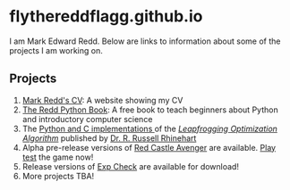 # flythereddflagg.github.io

I am Mark Edward Redd. Below are links to information about some of the projects I am working on.

## Projects

1. [Mark Redd's CV](./resume/site/index.html): A website showing my CV
1. [The Redd Python Book](./python_book/site/index.html): A free book to teach beginners about Python and introductory computer science
1. The [Python and C implementations ](https://github.com/flythereddflagg/lpfgopt/releases)of the [*Leapfrogging Optimization Algorithm*](http://www.r3eda.com/leapfrogging-optimization-algorithm/) published by [Dr. R. Russell Rhinehart](http://www.r3eda.com/about-russ/)
1. Alpha pre-release versions of [Red Castle Avenger](https://github.com/flythereddflagg/RCA/releases) are available. [Play test](rca_docs/site/index.html) the game now!
1. Release versions of [Exp Check](https://github.com/flythereddflagg/exp_check/releases) are available for download!
1. More projects TBA!

